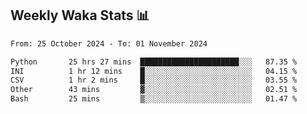 ## Weekly Waka Stats 📊
<!--START_SECTION:waka-->

```txt
From: 25 October 2024 - To: 01 November 2024

Python       25 hrs 27 mins  ██████████████████████░░░   87.35 %
INI          1 hr 12 mins    █░░░░░░░░░░░░░░░░░░░░░░░░   04.15 %
CSV          1 hr 2 mins     █░░░░░░░░░░░░░░░░░░░░░░░░   03.55 %
Other        43 mins         ▓░░░░░░░░░░░░░░░░░░░░░░░░   02.51 %
Bash         25 mins         ▒░░░░░░░░░░░░░░░░░░░░░░░░   01.47 %
```

<!--END_SECTION:waka-->

<!--

Here are some ideas to get you started:

- 🔭 I’m currently working on (way to add branches committed on)
- 🌱 I’m currently learning Web Frameworks and Machine Learning! (Lisp, JS (react & angular), Python, and __)
- 💬 Ask me about ...
- 📫 How to reach me: 
- 😄 Pronouns: He/Him/His
- ⚡ Fun fact: ...

that-recsys-lab
-->
